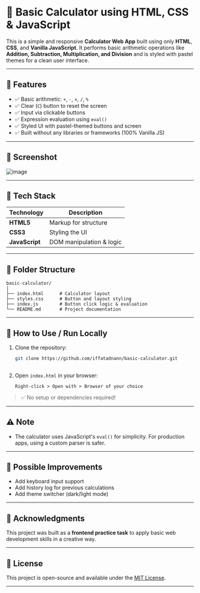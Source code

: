 # 🧮 Basic Calculator using HTML, CSS & JavaScript

This is a simple and responsive **Calculator Web App** built using only **HTML**, **CSS**, and **Vanilla JavaScript**. It performs basic arithmetic operations like **Addition, Subtraction, Multiplication, and Division** and is styled with pastel themes for a clean user interface.

---

## 🌟 Features

* ✅ Basic arithmetic: `+`, `-`, `×`, `/`, `%`
* ✅ Clear (`C`) button to reset the screen
* ✅ Input via clickable buttons
* ✅ Expression evaluation using `eval()`
* ✅ Styled UI with pastel-themed buttons and screen
* ✅ Built without any libraries or frameworks (100% Vanilla JS)

---

## 📸 Screenshot

![image](https://github.com/user-attachments/assets/ee64cd34-1fa1-4338-a8bd-1b9ca60f76b7)


---

## 🧰 Tech Stack

| Technology     | Description              |
| -------------- | ------------------------ |
| **HTML5**      | Markup for structure     |
| **CSS3**       | Styling the UI           |
| **JavaScript** | DOM manipulation & logic |

---

## 📂 Folder Structure

```
basic-calculator/
│
├── index.html      # Calculator layout
├── styles.css      # Button and layout styling
├── index.js        # Button click logic & evaluation
└── README.md       # Project documentation
```

---

## 📝 How to Use / Run Locally

1. Clone the repository:

   ```bash
   git clone https://github.com/iffatadnann/basic-calculator.git
  
   ```

2. Open `index.html` in your browser:

   ```
   Right-click > Open with > Browser of your choice
   ```

> ✅ No setup or dependencies required!

---

## ⚠️ Note

* The calculator uses JavaScript's `eval()` for simplicity. For production apps, using a custom parser is safer.

---

## 📌 Possible Improvements

* Add keyboard input support
* Add history log for previous calculations
* Add theme switcher (dark/light mode)

---

## 🙌 Acknowledgments

This project was built as a **frontend practice task** to apply basic web development skills in a creative way.

---

## 📄 License

This project is open-source and available under the [MIT License](LICENSE).

---

